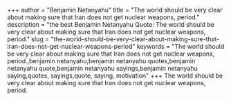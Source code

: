 +++
author = "Benjamin Netanyahu"
title = "The world should be very clear about making sure that Iran does not get nuclear weapons, period."
description = "the best Benjamin Netanyahu Quote: The world should be very clear about making sure that Iran does not get nuclear weapons, period."
slug = "the-world-should-be-very-clear-about-making-sure-that-iran-does-not-get-nuclear-weapons-period"
keywords = "The world should be very clear about making sure that Iran does not get nuclear weapons, period.,benjamin netanyahu,benjamin netanyahu quotes,benjamin netanyahu quote,benjamin netanyahu sayings,benjamin netanyahu saying,quotes, sayings,quote, saying, motivation"
+++
The world should be very clear about making sure that Iran does not get nuclear weapons, period.
